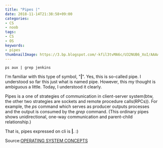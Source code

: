 ```yaml
---
title: "Pipes |"
date: 2018-11-14T21:38:58+09:00
categories:
- CS
- noob
tags:
- CS
- OS
keywords:
- pipes
thumbnailImage: https://3.bp.blogspot.com/-kfil3tvMA6c/U32NUB6_XoI/AAAAAAAAgsw/PuPEjHfIe7o/s800/ganka_kensa.png
---
```


`ps aux | grep jenkins`

I'm familiar with this type of symbol, "**|**". Yes, this is so-called pipe. I understood so far this just what is named pipe.
However, this my thought is ambiguous a little. Today, I understood it clearly.

Pipes is a one of strategies of communication in client-server system(btw, the other two strategies are sockets and remote procedure calls(RPCs)).
For example, the *ps* command which serves as producer outputs processes and the output is consumed by the *grep* command.
(This ordinary pipes shows unidirectional, one-way communication and parent-child relationship.)


That is, pipes expressed on cli is **|**. :)

Source:[OPERATING SYSTEM CONCEPTS](http://iips.icci.edu.iq/images/exam/Abraham-Silberschatz-Operating-System-Concepts---9th2012.12.pdf)
